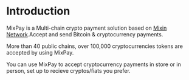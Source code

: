 # Introduction

MixPay is a Multi-chain crypto payment solution based on [Mixin Network](https://developers.mixin.one/docs/introduction).Accept and send Bitcoin & cryptocurrency payments.

More than 40 public chains, over 100,000 cryptocurrencies tokens are accepted by using MixPay.

You can use MixPay to accept cryptocurrency payments in store or in person, set up to recieve cryptos/fiats you prefer.

